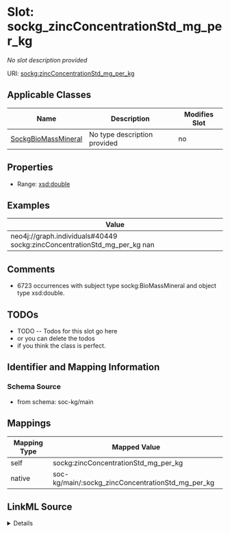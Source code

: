 

# Slot: sockg_zincConcentrationStd_mg_per_kg


_No slot description provided_





URI: [sockg:zincConcentrationStd_mg_per_kg](http://www.semanticweb.org/sockg/ontologies/2024/0/soil-carbon-ontology/zincConcentrationStd_mg_per_kg)



<!-- no inheritance hierarchy -->





## Applicable Classes

| Name | Description | Modifies Slot |
| --- | --- | --- |
| [SockgBioMassMineral](../classes/SockgBioMassMineral.md) | No type description provided |  no  |







## Properties

* Range: [xsd:double](http://www.w3.org/2001/XMLSchema#double)






## Examples

| Value |
| --- |
| neo4j://graph.individuals#40449 sockg:zincConcentrationStd_mg_per_kg nan |

## Comments

* 6723 occurrences with subject type sockg:BioMassMineral and object type xsd:double.

## TODOs

* TODO -- Todos for this slot go here
* or you can delete the todos
* if you think the class is perfect.

## Identifier and Mapping Information







### Schema Source


* from schema: soc-kg/main




## Mappings

| Mapping Type | Mapped Value |
| ---  | ---  |
| self | sockg:zincConcentrationStd_mg_per_kg |
| native | soc-kg/main/:sockg_zincConcentrationStd_mg_per_kg |




## LinkML Source

<details>
```yaml
name: sockg_zincConcentrationStd_mg_per_kg
description: No slot description provided
todos:
- TODO -- Todos for this slot go here
- or you can delete the todos
- if you think the class is perfect.
comments:
- 6723 occurrences with subject type sockg:BioMassMineral and object type xsd:double.
examples:
- value: neo4j://graph.individuals#40449 sockg:zincConcentrationStd_mg_per_kg nan
from_schema: soc-kg/main
rank: 1000
slot_uri: sockg:zincConcentrationStd_mg_per_kg
alias: sockg_zincConcentrationStd_mg_per_kg
domain_of:
- sockg_BioMassMineral
range: double

```
</details>